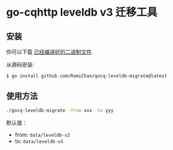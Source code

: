 go-cqhttp leveldb v3 迁移工具 
===============================

## 安装

你可以下载 [已经编译好的二进制文件](https://github.com/RomiChan/gocq-leveldb-migrate/releases).

从源码安装:
```bash
$ go install github.com/RomiChan/gocq-leveldb-migrate@latest
```

## 使用方法

```bash
./gocq-leveldb-migrate -from xxx -to yyy
```
默认值：
 * from: `data/leveldb-v2`
 * to: `data/leveldb-v3`